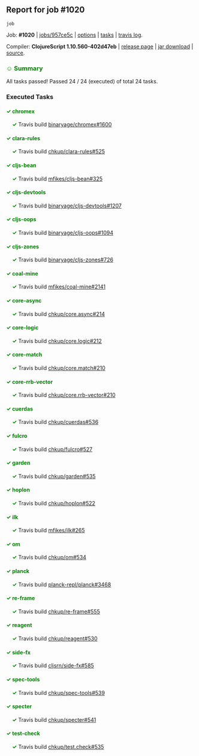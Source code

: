 ## Report for job #1020
```
job
```


Job: **#1020** | [jobs/957ce5c](https://github.com/cljs-oss/canary/commit/957ce5c16097fedc7cab1b60f39decd18f794e51) | [options](options.edn) | [tasks](tasks.edn) | [travis log](https://travis-ci.org/cljs-oss/canary/builds/559282387).

Compiler: **ClojureScript 1.10.560-402d47eb** | [release page](https://github.com/cljs-oss/canary/releases/tag/r1.10.560-402d47eb) | [jar download](https://github.com/cljs-oss/canary/releases/download/r1.10.560-402d47eb/clojurescript-1.10.560-402d47eb.jar) | [source](https://github.com/clojure/clojurescript/commit/402d47eb12b8fe5614f244dcf1ed300140e9bf51).

### <b style='color:green'>☺ Summary</b>

All tasks passed! Passed 24 / 24 (executed) of total 24 tasks.

### Executed Tasks

#### <b style='color:green'>&#x2713; chromex</b>
&nbsp;&nbsp;&nbsp;&nbsp;<b style='color:green'>&#x2713;</b> Travis build [binaryage/chromex#1600](https://travis-ci.org/binaryage/chromex/builds/559283765)<br>

#### <b style='color:green'>&#x2713; clara-rules</b>
&nbsp;&nbsp;&nbsp;&nbsp;<b style='color:green'>&#x2713;</b> Travis build [chkup/clara-rules#525](https://travis-ci.org/chkup/clara-rules/builds/559283784)<br>

#### <b style='color:green'>&#x2713; cljs-bean</b>
&nbsp;&nbsp;&nbsp;&nbsp;<b style='color:green'>&#x2713;</b> Travis build [mfikes/cljs-bean#325](https://travis-ci.org/mfikes/cljs-bean/builds/559283786)<br>

#### <b style='color:green'>&#x2713; cljs-devtools</b>
&nbsp;&nbsp;&nbsp;&nbsp;<b style='color:green'>&#x2713;</b> Travis build [binaryage/cljs-devtools#1207](https://travis-ci.org/binaryage/cljs-devtools/builds/559283796)<br>

#### <b style='color:green'>&#x2713; cljs-oops</b>
&nbsp;&nbsp;&nbsp;&nbsp;<b style='color:green'>&#x2713;</b> Travis build [binaryage/cljs-oops#1094](https://travis-ci.org/binaryage/cljs-oops/builds/559283798)<br>

#### <b style='color:green'>&#x2713; cljs-zones</b>
&nbsp;&nbsp;&nbsp;&nbsp;<b style='color:green'>&#x2713;</b> Travis build [binaryage/cljs-zones#726](https://travis-ci.org/binaryage/cljs-zones/builds/559283804)<br>

#### <b style='color:green'>&#x2713; coal-mine</b>
&nbsp;&nbsp;&nbsp;&nbsp;<b style='color:green'>&#x2713;</b> Travis build [mfikes/coal-mine#2141](https://travis-ci.org/mfikes/coal-mine/builds/559283815)<br>

#### <b style='color:green'>&#x2713; core-async</b>
&nbsp;&nbsp;&nbsp;&nbsp;<b style='color:green'>&#x2713;</b> Travis build [chkup/core.async#214](https://travis-ci.org/chkup/core.async/builds/559283823)<br>

#### <b style='color:green'>&#x2713; core-logic</b>
&nbsp;&nbsp;&nbsp;&nbsp;<b style='color:green'>&#x2713;</b> Travis build [chkup/core.logic#212](https://travis-ci.org/chkup/core.logic/builds/559283830)<br>

#### <b style='color:green'>&#x2713; core-match</b>
&nbsp;&nbsp;&nbsp;&nbsp;<b style='color:green'>&#x2713;</b> Travis build [chkup/core.match#210](https://travis-ci.org/chkup/core.match/builds/559283843)<br>

#### <b style='color:green'>&#x2713; core-rrb-vector</b>
&nbsp;&nbsp;&nbsp;&nbsp;<b style='color:green'>&#x2713;</b> Travis build [chkup/core.rrb-vector#210](https://travis-ci.org/chkup/core.rrb-vector/builds/559283845)<br>

#### <b style='color:green'>&#x2713; cuerdas</b>
&nbsp;&nbsp;&nbsp;&nbsp;<b style='color:green'>&#x2713;</b> Travis build [chkup/cuerdas#536](https://travis-ci.org/chkup/cuerdas/builds/559283855)<br>

#### <b style='color:green'>&#x2713; fulcro</b>
&nbsp;&nbsp;&nbsp;&nbsp;<b style='color:green'>&#x2713;</b> Travis build [chkup/fulcro#527](https://travis-ci.org/chkup/fulcro/builds/559283862)<br>

#### <b style='color:green'>&#x2713; garden</b>
&nbsp;&nbsp;&nbsp;&nbsp;<b style='color:green'>&#x2713;</b> Travis build [chkup/garden#535](https://travis-ci.org/chkup/garden/builds/559283940)<br>

#### <b style='color:green'>&#x2713; hoplon</b>
&nbsp;&nbsp;&nbsp;&nbsp;<b style='color:green'>&#x2713;</b> Travis build [chkup/hoplon#522](https://travis-ci.org/chkup/hoplon/builds/559284116)<br>

#### <b style='color:green'>&#x2713; ilk</b>
&nbsp;&nbsp;&nbsp;&nbsp;<b style='color:green'>&#x2713;</b> Travis build [mfikes/ilk#265](https://travis-ci.org/mfikes/ilk/builds/559283885)<br>

#### <b style='color:green'>&#x2713; om</b>
&nbsp;&nbsp;&nbsp;&nbsp;<b style='color:green'>&#x2713;</b> Travis build [chkup/om#534](https://travis-ci.org/chkup/om/builds/559283904)<br>

#### <b style='color:green'>&#x2713; planck</b>
&nbsp;&nbsp;&nbsp;&nbsp;<b style='color:green'>&#x2713;</b> Travis build [planck-repl/planck#3468](https://travis-ci.org/planck-repl/planck/builds/559283987)<br>

#### <b style='color:green'>&#x2713; re-frame</b>
&nbsp;&nbsp;&nbsp;&nbsp;<b style='color:green'>&#x2713;</b> Travis build [chkup/re-frame#555](https://travis-ci.org/chkup/re-frame/builds/559283891)<br>

#### <b style='color:green'>&#x2713; reagent</b>
&nbsp;&nbsp;&nbsp;&nbsp;<b style='color:green'>&#x2713;</b> Travis build [chkup/reagent#530](https://travis-ci.org/chkup/reagent/builds/559284010)<br>

#### <b style='color:green'>&#x2713; side-fx</b>
&nbsp;&nbsp;&nbsp;&nbsp;<b style='color:green'>&#x2713;</b> Travis build [cljsrn/side-fx#585](https://travis-ci.org/cljsrn/side-fx/builds/559283974)<br>

#### <b style='color:green'>&#x2713; spec-tools</b>
&nbsp;&nbsp;&nbsp;&nbsp;<b style='color:green'>&#x2713;</b> Travis build [chkup/spec-tools#539](https://travis-ci.org/chkup/spec-tools/builds/559284032)<br>

#### <b style='color:green'>&#x2713; specter</b>
&nbsp;&nbsp;&nbsp;&nbsp;<b style='color:green'>&#x2713;</b> Travis build [chkup/specter#541](https://travis-ci.org/chkup/specter/builds/559284003)<br>

#### <b style='color:green'>&#x2713; test-check</b>
&nbsp;&nbsp;&nbsp;&nbsp;<b style='color:green'>&#x2713;</b> Travis build [chkup/test.check#535](https://travis-ci.org/chkup/test.check/builds/559284047)<br>